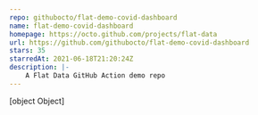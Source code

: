 ```yaml
---
repo: githubocto/flat-demo-covid-dashboard
name: flat-demo-covid-dashboard
homepage: https://octo.github.com/projects/flat-data
url: https://github.com/githubocto/flat-demo-covid-dashboard
stars: 35
starredAt: 2021-06-18T21:20:24Z
description: |-
    A Flat Data GitHub Action demo repo
---
```


[object Object]
